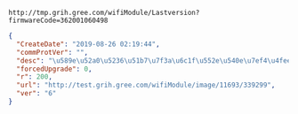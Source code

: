 `http://tmp.grih.gree.com/wifiModule/Lastversion?firmwareCode=362001060498`

```json
{
  "CreateDate": "2019-08-26 02:19:44",
  "commProtVer": "",
  "desc": "\u589e\u52a0\u5236\u51b7\u7f3a\u6c1f\u552e\u540e\u7ef4\u4fee\u529f\u80fd\u5f00\u5173",
  "forcedUpgrade": 0,
  "r": 200,
  "url": "http://test.grih.gree.com/wifiModule/image/11693/339299",
  "ver": "6"
}
```